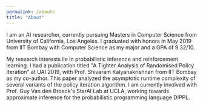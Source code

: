 ```yaml
---
permalink: /about/
title: "About"
---
```


I am an AI researcher, currently pursuing Masters in Computer Science from University of California, Los Angeles. I graduated with honors in May 2019 from IIT Bombay with Computer Science as my major and a GPA of 9.32/10.

My research interests lie in probabilistic inference and reinforcement learning. I had a publication titled "A Tighter Analysis of Randomised Policy Iteration" at UAI 2019, with Prof. Shivaram Kalyanakrishnan from IIT Bombay as my co-author. This paper analyzed the asymptotic runtime complexity of several variants of the policy iteration algorithm. I am currently involved with Prof. Guy Van den Broeck's StarAI Lab at UCLA, working towards approximate inference for the probabilistic programming language DIPPL.